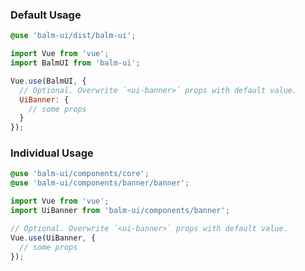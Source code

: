 ### Default Usage

```scss
@use 'balm-ui/dist/balm-ui';
```

```js
import Vue from 'vue';
import BalmUI from 'balm-ui';

Vue.use(BalmUI, {
  // Optional. Overwrite `<ui-banner>` props with default value.
  UiBanner: {
    // some props
  }
});
```

### Individual Usage

```scss
@use 'balm-ui/components/core';
@use 'balm-ui/components/banner/banner';
```

```js
import Vue from 'vue';
import UiBanner from 'balm-ui/components/banner';

// Optional. Overwrite `<ui-banner>` props with default value.
Vue.use(UiBanner, {
  // some props
});
```
